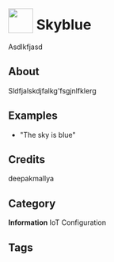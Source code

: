 # <img src="https://raw.githack.com/FortAwesome/Font-Awesome/master/svgs/solid/robot.svg" card_color="#22A7F0" width="50" height="50" style="vertical-align:bottom"/> Skyblue
Asdlkfjasd

## About
Sldfjalskdjfalkg'fsgjnlfklerg

## Examples
* "The sky is blue"

## Credits
deepakmallya

## Category
**Information**
IoT
Configuration

## Tags


